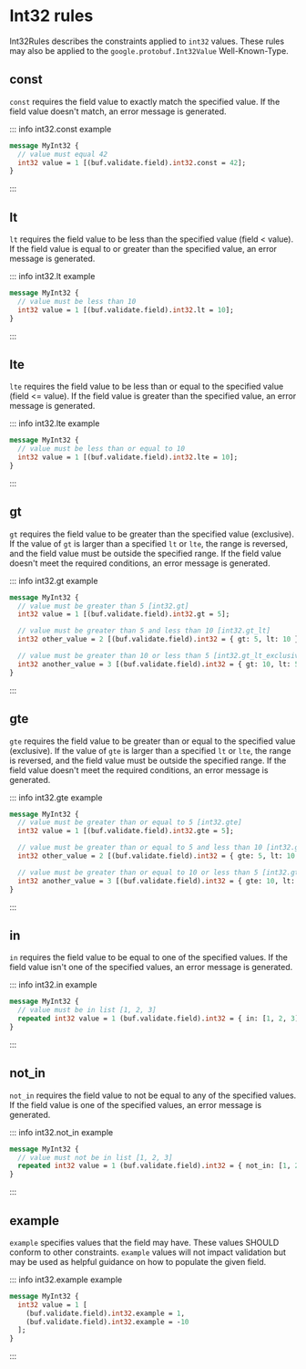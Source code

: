 # Int32 rules

Int32Rules describes the constraints applied to `int32` values. These rules may also be applied to the `google.protobuf.Int32Value` Well-Known-Type.

## const

`const` requires the field value to exactly match the specified value. If the field value doesn't match, an error message is generated.

::: info int32.const example

```proto
message MyInt32 {
  // value must equal 42
  int32 value = 1 [(buf.validate.field).int32.const = 42];
}
```

:::

## lt

`lt` requires the field value to be less than the specified value (field < value). If the field value is equal to or greater than the specified value, an error message is generated.

::: info int32.lt example

```proto
message MyInt32 {
  // value must be less than 10
  int32 value = 1 [(buf.validate.field).int32.lt = 10];
}
```

:::

## lte

`lte` requires the field value to be less than or equal to the specified value (field <= value). If the field value is greater than the specified value, an error message is generated.

::: info int32.lte example

```proto
message MyInt32 {
  // value must be less than or equal to 10
  int32 value = 1 [(buf.validate.field).int32.lte = 10];
}
```

:::

## gt

`gt` requires the field value to be greater than the specified value (exclusive). If the value of `gt` is larger than a specified `lt` or `lte`, the range is reversed, and the field value must be outside the specified range. If the field value doesn't meet the required conditions, an error message is generated.

::: info int32.gt example

```proto
message MyInt32 {
  // value must be greater than 5 [int32.gt]
  int32 value = 1 [(buf.validate.field).int32.gt = 5];

  // value must be greater than 5 and less than 10 [int32.gt_lt]
  int32 other_value = 2 [(buf.validate.field).int32 = { gt: 5, lt: 10 }];

  // value must be greater than 10 or less than 5 [int32.gt_lt_exclusive]
  int32 another_value = 3 [(buf.validate.field).int32 = { gt: 10, lt: 5 }];
}
```

:::

## gte

`gte` requires the field value to be greater than or equal to the specified value (exclusive). If the value of `gte` is larger than a specified `lt` or `lte`, the range is reversed, and the field value must be outside the specified range. If the field value doesn't meet the required conditions, an error message is generated.

::: info int32.gte example

```proto
message MyInt32 {
  // value must be greater than or equal to 5 [int32.gte]
  int32 value = 1 [(buf.validate.field).int32.gte = 5];

  // value must be greater than or equal to 5 and less than 10 [int32.gte_lt]
  int32 other_value = 2 [(buf.validate.field).int32 = { gte: 5, lt: 10 }];

  // value must be greater than or equal to 10 or less than 5 [int32.gte_lt_exclusive]
  int32 another_value = 3 [(buf.validate.field).int32 = { gte: 10, lt: 5 }];
}
```

:::

## in

`in` requires the field value to be equal to one of the specified values. If the field value isn't one of the specified values, an error message is generated.

::: info int32.in example

```proto
message MyInt32 {
  // value must be in list [1, 2, 3]
  repeated int32 value = 1 (buf.validate.field).int32 = { in: [1, 2, 3] };
}
```

:::

## not_in

`not_in` requires the field value to not be equal to any of the specified values. If the field value is one of the specified values, an error message is generated.

::: info int32.not_in example

```proto
message MyInt32 {
  // value must not be in list [1, 2, 3]
  repeated int32 value = 1 (buf.validate.field).int32 = { not_in: [1, 2, 3] };
}
```

:::

## example

`example` specifies values that the field may have. These values SHOULD conform to other constraints. `example` values will not impact validation but may be used as helpful guidance on how to populate the given field.

::: info int32.example example

```proto
message MyInt32 {
  int32 value = 1 [
    (buf.validate.field).int32.example = 1,
    (buf.validate.field).int32.example = -10
  ];
}
```

:::

